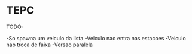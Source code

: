 # TEPC
TODO:

-So spawna um veiculo da lista
-Veiculo nao entra nas estacoes
-Veiculo nao troca de faixa
-Versao paralela
